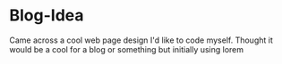 # Blog-Idea
Came across a cool web page design I'd like to code myself. Thought it would be a cool for a blog or something but initially using lorem
